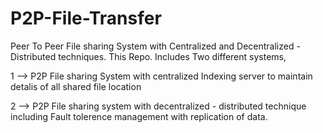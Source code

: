 # P2P-File-Transfer
Peer To Peer File sharing System with Centralized and Decentralized - Distributed techniques.
This Repo. Includes Two different systems,

1 --> P2P File sharing System with centralized Indexing server to maintain detalis of all shared file location

2 --> P2P File sharing system with decentralized - distributed technique including Fault tolerence management with replication of data.
